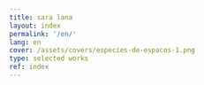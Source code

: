 ```yaml
---
title: sara lana 
layout: index
permalink: '/en/'
lang: en
cover: /assets/covers/especies-de-espacos-1.png
type: selected works
ref: index
---
```


